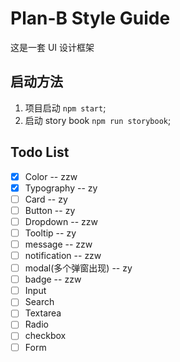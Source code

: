 # Plan-B Style Guide

这是一套 UI 设计框架

## 启动方法

1. 项目启动 `npm start`;
2. 启动 story book `npm run storybook`;

## Todo List

- [x] Color -- zzw
- [x] Typography -- zy
- [ ] Card -- zy
- [ ] Button -- zy
- [ ] Dropdown -- zzw
- [ ] Tooltip -- zy
- [ ] message -- zzw
- [ ] notification -- zzw
- [ ] modal(多个弹窗出现) -- zy
- [ ] badge -- zzw
- [ ] Input
- [ ] Search
- [ ] Textarea
- [ ] Radio
- [ ] checkbox
- [ ] Form
